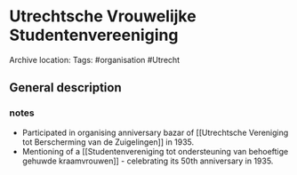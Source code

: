 # Utrechtsche Vrouwelijke Studentenvereeniging
Archive location:
Tags: #organisation #Utrecht 


## General description

### notes
- Participated in organising anniversary bazar of [[Utrechtsche Vereniging tot Berscherming van de Zuigelingen]] in 1935.
- Mentioning of a [[Studentenvereniging tot ondersteuning van behoeftige gehuwde kraamvrouwen]] - celebrating its 50th anniversary in 1935.